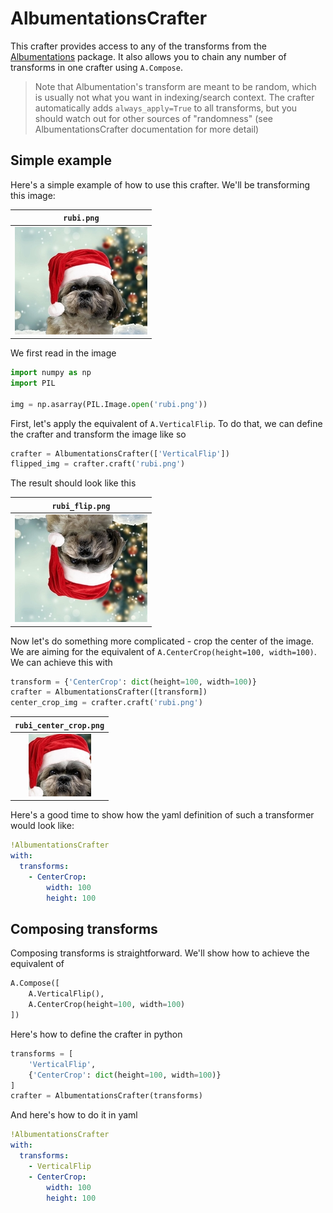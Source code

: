 # AlbumentationsCrafter

This crafter provides access to any of the transforms from the [Albumentations](https://github.com/albumentations-team/albumentations/) package. It also allows you to chain any number of transforms in one crafter using ``A.Compose``.

> Note that Albumentation's transform are meant to be random, which is usually not what you want in indexing/search context. The crafter automatically adds `always_apply=True` to all transforms, but you should watch out for other sources of "randomness" (see AlbumentationsCrafter documentation for more detail)

## Simple example

Here's a simple example of how to use this crafter. We'll be transforming this image:

| `rubi.png` |
|:--:|
| ![alt text](tests/rubi.png "rubi") |

We first read in the image

``` python
import numpy as np
import PIL

img = np.asarray(PIL.Image.open('rubi.png'))
```

First, let's apply the equivalent of `A.VerticalFlip`. To do that, we can define the crafter and transform the image like so

``` python
crafter = AlbumentationsCrafter(['VerticalFlip'])
flipped_img = crafter.craft('rubi.png')
```

The result should look like this

| `rubi_flip.png` |
|:--:|
| ![alt text](tests/rubi_flip.png "rubi") |

Now let's do something more complicated - crop the center of the image. We are aiming for the equivalent of `A.CenterCrop(height=100, width=100)`. We can achieve this with

``` python
transform = {'CenterCrop': dict(height=100, width=100)}
crafter = AlbumentationsCrafter([transform])
center_crop_img = crafter.craft('rubi.png')
```

| `rubi_center_crop.png` |
|:--:|
| ![alt text](tests/rubi_center_crop.png "rubi") |

Here's a good time to show how the yaml definition of such a transformer would look like:

``` yaml
!AlbumentationsCrafter
with:
  transforms:
    - CenterCrop:
        width: 100
        height: 100
```

## Composing transforms

Composing transforms is straightforward. We'll show how to achieve the equivalent of

``` python
A.Compose([
    A.VerticalFlip(),
    A.CenterCrop(height=100, width=100)
])
```

Here's how to define the crafter in python

``` python
transforms = [
    'VerticalFlip',
    {'CenterCrop': dict(height=100, width=100)}
]
crafter = AlbumentationsCrafter(transforms)
```

And here's how to do it in yaml

``` yaml
!AlbumentationsCrafter
with:
  transforms:
    - VerticalFlip
    - CenterCrop:
        width: 100
        height: 100
```
